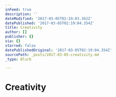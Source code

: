 ```yaml
---
inFeed: true
description: ''
dateModified: '2017-03-05T02:19:03.362Z'
datePublished: '2017-03-05T02:19:04.354Z'
title: Creativity
author: []
publisher: {}
via: {}
starred: false
datePublishedOriginal: '2017-03-05T02:19:04.354Z'
sourcePath: _posts/2017-03-05-creativity.md
_type: Blurb

---
```

# Creativity